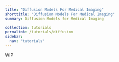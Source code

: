 ```yaml
---
title: "Diffusion Models For Medical Imaging"
shorttitle: "Diffusion Models For Medical Imaging"
summary: Diffusion Models for Medical Imaging

collection: tutorials
permalink: /tutorials/diffusion
sidebar:
  nav: "tutorials"
---
```





WIP


